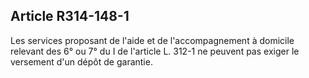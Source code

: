 ## Article R314-148-1

Les services proposant de l'aide et de l'accompagnement à domicile relevant des 6° ou 7° du I de l'article L.
312-1 ne peuvent pas exiger le versement d'un dépôt de garantie.

